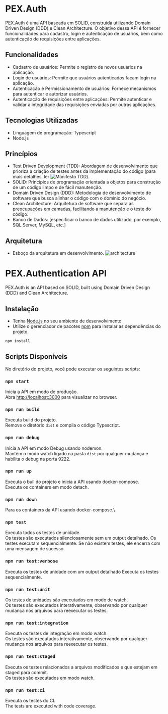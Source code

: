 # PEX.Auth

PEX.Auth é uma API baseada em SOLID, construída utilizando Domain Driven Design (DDD) e Clean Architecture. O objetivo dessa API é fornecer funcionalidades para cadastro, login e autenticação de usuários, bem como autenticação de requisições entre aplicações.

## Funcionalidades

- Cadastro de usuários: Permite o registro de novos usuários na aplicação.
- Login de usuários: Permite que usuários autenticados façam login na aplicação.
- Autenticação e Permissionamento de usuários: Fornece mecanismos para autenticar e autorizar usuários.
- Autenticação de requisições entre aplicações: Permite autenticar e validar a integridade das requisições enviadas por outras aplicações.

## Tecnologias Utilizadas

- Linguagem de programação: Typescript
- Node.js

## Princípios
- Test Driven Development (TDD): Abordagem de desenvolvimento que prioriza a criação de testes antes da implementação do código (para mais detalhes, ler ![Manifesto TDD](TDDmanifesto.com/getting-started/)).
- SOLID: Princípios de programação orientada a objetos para construção de um código limpo e de fácil manutenção.
- Domain Driven Design (DDD): Metodologia de desenvolvimento de software que busca alinhar o código com o domínio do negócio.
- Clean Architecture: Arquitetura de software que separa as preocupações em camadas, facilitando a manutenção e o teste do código.
- Banco de Dados: [especificar o banco de dados utilizado, por exemplo, SQL Server, MySQL, etc.]

## Arquitetura
- Esboço da arquitetura em desenvolvimento.
![architecture](https://github.com/rtisolucoesdesoftware/PEX.Auth/assets/78372916/8bea8e1a-3844-4ff9-ba07-f09125763e53)

# PEX.Authentication API

PEX.Auth is an API based on SOLID, built using Domain Driven Design (DDD) and Clean Architecture.

## Instalação

- Tenha [Node.js](https://nodejs.org) no seu ambiente de desenvolvimento
- Utilize o gerenciador de pacotes [npm](https://www.npmjs.com/) para instalar as dependências do projeto.

```bash
npm install
```

## Scripts Disponíveis
No diretório do projeto, você pode executar os seguintes scripts:

### `npm start`

Inicia a API em modo de produção.\
Abra [http://localhost:3000](http://localhost:6060) para visualizar no browser.

### `npm run build`

Executa build do projeto.\
Remove o diretório `dist` e compila o código Typescript.

### `npm run debug`

Inicia a API em modo Debug usando nodemon.\
Mantém o modo watch ligado na pasta `dist` por qualquer mudança e habilita o debug na porta 9222.

### `npm run up`

Executa o buil do projeto e inicia a API usando docker-compose.\
Executa os containers em modo detach.

### `npm run down`

Para os containers da API usando docker-compose.\

### `npm test`

Executa todos os testes de unidade.\
Os testes são executados silenciosamente sem um output detalhado. Os testes executam sequencialmente. 
Se não existem testes, ele encerra com uma mensagem de sucesso.

### `npm run test:verbose`

Executa os testes de unidade com um output detalhado
Executa os testes sequencialmente.

### `npm run test:unit`

Os testes de unidades são executados em modo de watch.\
Os testes são executados interativamente, observando por qualquer mudança nos arquivos para reexecutar os testes.

### `npm run test:integration`

Executa os testes de integração em modo watch.\
Os testes são executados interativamente, observando por qualquer mudança nos arquivos para reexecutar os testes.

### `npm run test:staged`

Executa os testes relacionados a arquivos modificados e que estejam em staged para commit.\
Os testes são executados em modo watch.

### `npm run test:ci`

Executa os testes do CI.\
The tests are executed with code coverage.
